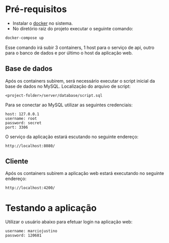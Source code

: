 # Pré-requisitos
* Instalar o [docker](https://store.docker.com/search?type=edition&offering=community) no sistema.
* No diretório raiz do projeto executar o seguinte comando:
```bash
docker-compose up
```
Esse comando irá subir 3 containers, 1 host para o serviço de api, outro para o banco de dados e por último o host da aplicação web.

## Base de dados
Após os containers subirem, será necessário executar o script inicial da base de dados no MySQL.
Localização do arquivo de script:
```
<project-folder>/server/database/script.sql
```

Para se conectar ao MySQL utilizar as seguintes credenciais:
```
host: 127.0.0.1
username: root
password: secret
port: 3306
```

O serviço da aplicação estará escutando no seguinte endereço:
```
http://localhost:8080/
```

## Cliente
Após os containers subirem a aplicação web estará executando no seguinte endereço:
```
http://localhost:4200/
```

# Testando a aplicação
Utilizar o usuário abaixo para efetuar login na aplicação web:
```
username: marciojustino
password: 120681
```